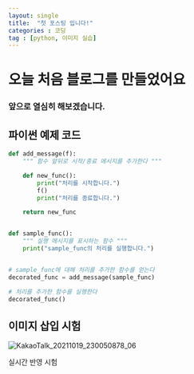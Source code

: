 ```yaml
---
layout: single
title:  "첫 포스팅 입니다!"
categories : 코딩
tag : [python, 이미지 실습]
---
```


# 오늘 처음 블로그를 만들었어요

### 앞으로 열심히 해보겠습니다.

## 파이썬 예제 코드

```python
def add_message(f):
    """ 함수 앞뒤로 시작/종료 메시지를 추가한다 """

    def new_func():
        print("처리를 시작합니다.")
        f()
        print("처리를 종료합니다.")

    return new_func


def sample_func():
    """ 실행 메시지를 표시하는 함수 """
    print("sample_func의 처리를 실행합니다.")


# sample_func에 대해 처리를 추가한 함수를 얻는다
decorated_func = add_message(sample_func)

# 처리를 추가한 함수를 실행한다
decorated_func()
```

## 이미지 삽입 시험

![KakaoTalk_20211019_230050878_06]({{site.url}}\images\2024-07-12-first\KakaoTalk_20211019_230050878_06.jpg)

실시간 반영 시험
